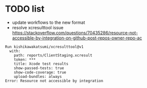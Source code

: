 # TODO list

* update workflows to the new format
* resolve xcresulttool issue
https://stackoverflow.com/questions/70435286/resource-not-accessible-by-integration-on-github-post-repos-owner-repo-ac
```
Run kishikawakatsumi/xcresulttool@v1
  with:
    path: reports/ClientStaging.xcresult
    token: ***
    title: Xcode test results
    show-passed-tests: true
    show-code-coverage: true
    upload-bundles: always
Error: Resource not accessible by integration
```
